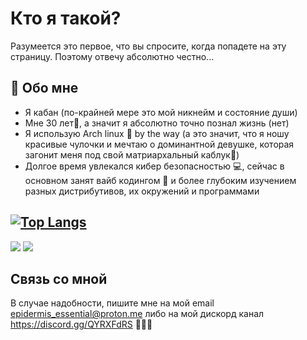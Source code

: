 # Кто я такой? 

Разумеется это первое, что вы спросите, когда попадете на эту страницу. Поэтому отвечу абсолютно честно...

## 🐗 Обо мне
- Я кабан (по-крайней мере это мой никнейм и состояние души)
- Мне 30 лет👴, а значит я абсолютно точно познал жизнь (нет)
- Я использую Arch linux 🐧 by the way (а это значит, что я ношу красивые чулочки и мечтаю о доминантной девушке, которая загонит меня под свой матриархальный каблук👠)
- Долгое время увлекался кибер безопасностью 💻, сейчас в основном занят вайб кодингом 🤪 и более глубоким изучением разных дистрибутивов, их окружений и программами

## [![Top Langs](https://github-readme-stats.vercel.app/api/top-langs/?username=anuraghazra&layout=compact)](https://github.com/anuraghazra/github-readme-stats)
![](https://komarev.com/ghpvc/?username=your-github-kabanbtw&color=blueviolet)
![](https://komarev.com/ghpvc/?username=your-github-kabanbtw&color=blueviolet)
## Связь со мной

В случае надобности, пишите мне на мой email epidermis_essential@proton.me либо на мой дискорд канал https://discord.gg/QYRXFdRS 🐗🐗🐗
